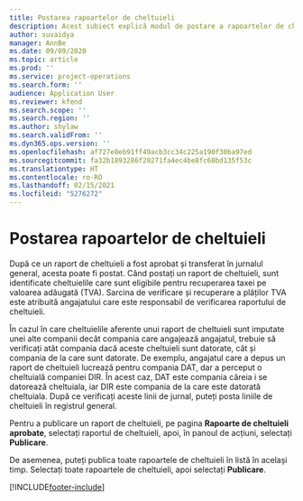 ```yaml
---
title: Postarea rapoartelor de cheltuieli
description: Acest subiect explică modul de postare a rapoartelor de cheltuieli.
author: suvaidya
manager: AnnBe
ms.date: 09/09/2020
ms.topic: article
ms.prod: ''
ms.service: project-operations
ms.search.form: ''
audience: Application User
ms.reviewer: kfend
ms.search.scope: ''
ms.search.region: ''
ms.author: shylaw
ms.search.validFrom: ''
ms.dyn365.ops.version: ''
ms.openlocfilehash: af727e8eb91ff49acb3cc34c225a190f30ba97ed
ms.sourcegitcommit: fa32b1893286f20271fa4ec4be8fc68bd135f53c
ms.translationtype: HT
ms.contentlocale: ro-RO
ms.lasthandoff: 02/15/2021
ms.locfileid: "5276272"
---
```

# <a name="post-expense-reports"></a>Postarea rapoartelor de cheltuieli

După ce un raport de cheltuieli a fost aprobat și transferat în jurnalul general, acesta poate fi postat. Când postați un raport de cheltuieli, sunt identificate cheltuielile care sunt eligibile pentru recuperarea taxei pe valoarea adăugată (TVA). Sarcina de verificare și recuperare a plăților TVA este atribuită angajatului care este responsabil de verificarea raportului de cheltuieli.

În cazul în care cheltuielile aferente unui raport de cheltuieli sunt imputate unei alte companii decât compania care angajează angajatul, trebuie să verificați atât compania dacă aceste cheltuieli sunt datorate, cât și compania de la care sunt datorate. De exemplu, angajatul care a depus un raport de cheltuieli lucrează pentru compania DAT, dar a perceput o cheltuială companiei DIR. În acest caz, DAT este compania căreia i se datorează cheltuiala, iar DIR este compania de la care este datorată cheltuiala. După ce verificați aceste linii de jurnal, puteți posta liniile de cheltuieli în registrul general.

Pentru a publicare un raport de cheltuieli, pe pagina **Rapoarte de cheltuieli aprobate**, selectați raportul de cheltuieli, apoi, în panoul de acțiuni, selectați **Publicare**.

De asemenea, puteți publica toate rapoartele de cheltuieli în listă în același timp. Selectați toate rapoartele de cheltuieli, apoi selectați **Publicare**.


[!INCLUDE[footer-include](../includes/footer-banner.md)]